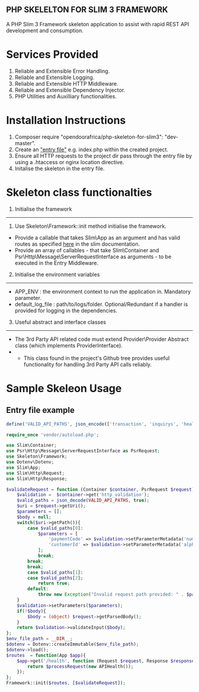 ## PHP SKELELTON FOR SLIM 3 FRAMEWORK

A PHP Slim 3 Framework skeleton application to assist with rapid REST API development and consumption.

Services Provided
===============
1. Reliable and Extensible Error Handling.
2. Reliable and Extensible Logging.
4. Reliable and Extensible HTTP Middleware.
5. Reliable and Extensible Dependency Injector.
6. PHP Utilities and Auxilliary functionalities.

Installation Instructions
===========================
1. Composer require "opendoorafrica/php-skeleton-for-slim3": "dev-master".
2. Create an ["entry file"](#entry_file) e.g. index.php within the created project.
3. Ensure all HTTP requests to the project dir pass through the entry file by using a .htaccess or nginx location directive.
4. Initalise the skeleton in the entry file.

Skeleton class functionalties
=============
1. Initialise the framework
-------------------
1. Use Skeleton\Framework::init method initialise the framework.
* Provide a callable that takes Slim\App as an argument and has valid routes as specified [here](http://www.slimframework.com/docs/v3/objects/router.html#how-to-create-routes) in the slim documentation.
* Provide an array of callables - that take Slim\Container and Psr\Http\Message\ServerRequestInterface as arguments - to be executed in the Entry Middleware.
2. Initialise the environment variables
-----------------
* APP_ENV : the environment context to run the application in. Mandatory parameter.
* default_log_file : path/to/logs/folder. Optional/Redundant if a handler is provided for logging in the dependencies.

3. Useful abstract and interface classes
-------------------
* The 3rd Party API related code must extend Provider\Provider Abstract class (which implements ProviderInterface). 
* * This class found in the project's Github tree provides useful functionality for handling 3rd Party API calls reliably.

# Sample Skeleon Usage
## <a name="entry_file">Entry file example</a>
```php
define('VALID_API_PATHS', json_encode(['transaction', 'inquirys', 'health']));

require_once 'vendor/autoload.php';

use Slim\Container;
use Psr\Http\Message\ServerRequestInterface as PsrRequest;
use Skeleton\Framework;
use Dotenv\Dotenv;
use Slim\App;
use Slim\Http\Request;
use Slim\Http\Response;

$validateRequest = function (Container $container, PsrRequest $request){
    $validation =  $container->get('http_validation');
    $valid_paths = json_decode(VALID_API_PATHS, true);
    $uri = $request->getUri();
    $parameters = [];
    $body = null;
    switch($uri->getPath()){
        case $valid_paths[0]:
            $parameters = [
                'paymentCode' => $validation->setParameterMetadata('numeric', 20),
                'customerId' => $validation->setParameterMetadata('alphanumeric', 50)
            ];
            break;
        break;
        break;
        case $valid_paths[1]:
        case $valid_paths[2];
            return true;
        default:
            throw new Exception("Invalid request path provided: " . $path . ". Valid paths: " . VALID_API_PATHS);
    }
    $validation->setParameters($parameters);
    if(!$body){
        $body = (object) $request->getParsedBody();
    }
    return $validation->validateInput($body);
};
$env_file_path = __DIR__;
$dotenv = Dotenv::createImmutable($env_file_path);
$dotenv->load();
$routes  = function(App $app){
    $app->get('/health', function (Request $request, Response $response, array $args) use ($processRequest) {
        return $processRequest(new APIHealth());
    });
};
Framework::init($routes, [$validateRequest]);